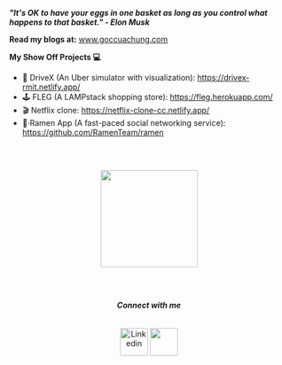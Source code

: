 **_"It's OK to have your eggs in one basket as long as you control what happens to that basket." - Elon Musk_**

**Read my blogs at:** www.goccuachung.com

**My Show Off Projects 💻**

- 🚗 DriveX (An Uber simulator with visualization): https://drivex-rmit.netlify.app/
- 🕹 FLEG (A LAMPstack shopping store): https://fleg.herokuapp.com/
- 🎬 Netflix clone: https://netflix-clone-cc.netlify.app/
- 🍜·Ramen App (A fast-paced social networking service): https://github.com/RamenTeam/ramen

<div align="center" style="margin: 60px 0">
    <a href="https://github.com/antonkomarev/github-profile-views-counter">
        <img width="175px" src="https://komarev.com/ghpvc/?username=chungquantin&color=fce205">
    </a>
  
</div>
<div align="center">
    <h6> <b> Connect with me </b> </h6>
       <a href="https://www.linkedin.com/in/tin-chung-36297a167/" target="blank" style="text-decoration: none">
         <img height="50" src="https://eaes.eu/wp-content/uploads/2017/05/linkedin-logo.png" alt="Linkedin"/>
     </a> 
     <a href="https://www.goccuachung.com" target="blank" style="text-decoration: none">
       <img height="50" src="https://www.goccuachung.com/content/images/size/w600/2021/04/173699311_159931336030835_5241197478382692958_n.png" />
      </a>
</div>  
